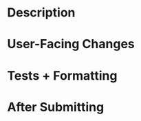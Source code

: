# Description

<!--
Thank you for improving Nushell. Please, check our [contributing guide](../CONTRIBUTING.md) and talk to the core team before making major changes.

Description of your pull request goes here. **Provide examples and/or screenshots** if your changes affect the user experience.
-->

# User-Facing Changes

<!-- List of all changes that impact the user experience here. This helps us keep track of breaking changes. -->

# Tests + Formatting

<!--
Don't forget to add tests that cover your changes.

Make sure you've run and fixed any issues with these commands:

- `cargo fmt --all -- --check` to check standard code formatting (`cargo fmt --all` applies these changes)
- `cargo clippy --workspace -- -D warnings -D clippy::unwrap_used -A clippy::needless_collect -A clippy::result_large_err` to check that you're using the standard code style
- `cargo test --workspace` to check that all tests pass
- `cargo run -- crates/nu-std/tests/run.nu` to run the tests for the standard library

> **Note**
> from `nushell` you can also use the `toolkit` as follows
> ```bash
> use toolkit.nu  # or use an `env_change` hook to activate it automatically
> toolkit check pr
> ```
-->

# After Submitting

<!-- If your PR had any user-facing changes, update [the documentation](https://github.com/nushell/nushell.github.io) after the PR is merged, if necessary. This will help us keep the docs up to date. -->

